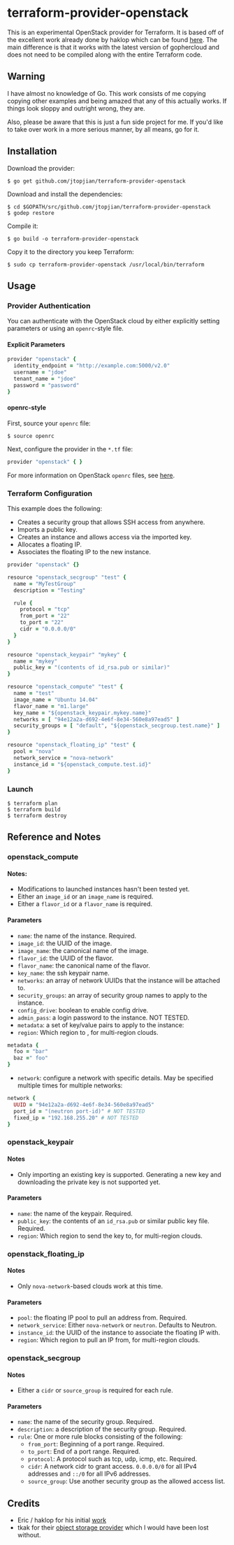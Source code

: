 # terraform-provider-openstack

This is an experimental OpenStack provider for Terraform. It is based off of the excellent work already done by haklop which can be found [here](https://github.com/haklop/terraform). The main difference is that it works with the latest version of gophercloud and does not need to be compiled along with the entire Terraform code.

## Warning

I have almost no knowledge of Go. This work consists of me copying copying other examples and being amazed that any of this actually works. If things look sloppy and outright wrong, they are.

Also, please be aware that this is just a fun side project for me. If you'd like to take over work in a more serious manner, by all means, go for it.

## Installation

Download the provider:

```shell
$ go get github.com/jtopjian/terraform-provider-openstack
```

Download and install the dependencies:

```shell
$ cd $GOPATH/src/github.com/jtopjian/terraform-provider-openstack
$ godep restore
```

Compile it:

```shell
$ go build -o terraform-provider-openstack
```

Copy it to the directory you keep Terraform:

```shell
$ sudo cp terraform-provider-openstack /usr/local/bin/terraform
```

## Usage

### Provider Authentication

You can authenticate with the OpenStack cloud by either explicitly setting parameters or using an `openrc`-style file.

#### Explicit Parameters

```ruby
provider "openstack" {
  identity_endpoint = "http://example.com:5000/v2.0"
  username = "jdoe"
  tenant_name = "jdoe"
  password = "password"
}
```

#### openrc-style

First, source your `openrc` file:

```shell
$ source openrc
```

Next, configure the provider in the `*.tf` file:

```ruby
provider "openstack" { }
```

For more information on OpenStack `openrc` files, see [here](http://docs.openstack.org/user-guide/content/cli_openrc.html]).

### Terraform Configuration

This example does the following:

* Creates a security group that allows SSH access from anywhere.
* Imports a public key.
* Creates an instance and allows access via the imported key.
* Allocates a floating IP.
* Associates the floating IP to the new instance.

```ruby
provider "openstack" {}

resource "openstack_secgroup" "test" {
  name = "MyTestGroup"
  description = "Testing"

  rule {
    protocol = "tcp"
    from_port = "22"
    to_port = "22"
    cidr = "0.0.0.0/0"
  }
}

resource "openstack_keypair" "mykey" {
  name = "mykey"
  public_key = "(contents of id_rsa.pub or similar)"
}

resource "openstack_compute" "test" {
  name = "test"
  image_name = "Ubuntu 14.04"
  flavor_name = "m1.large"
  key_name = "${openstack_keypair.mykey.name}"
  networks = [ "94e12a2a-d692-4e6f-8e34-560e8a97ead5" ]
  security_groups = [ "default", "${openstack_secgroup.test.name}" ]
}

resource "openstack_floating_ip" "test" {
  pool = "nova"
  network_service = "nova-network"
  instance_id = "${openstack_compute.test.id}"
}

```

### Launch

```shell
$ terraform plan
$ terraform build
$ terraform destroy
```

## Reference and Notes

### openstack_compute

#### Notes:

* Modifications to launched instances hasn't been tested yet.
* Either an `image_id` or an `image_name` is required.
* Either a `flavor_id` or a `flavor_name` is required.

#### Parameters

* `name`: the name of the instance. Required.
* `image_id`: the UUID of the image.
* `image_name`: the canonical name of the image.
* `flavor_id`: the UUID of the flavor.
* `flavor_name`: the canonical name of the flavor.
* `key_name`: the ssh keypair name.
* `networks`: an array of network UUIDs that the instance will be attached to.
* `security_groups`: an array of security group names to apply to the instance.
* `config_drive`: boolean to enable config drive.
* `admin_pass`: a login password to the instance. NOT TESTED.
* `metadata`: a set of key/value pairs to apply to the instance:
* `region`: Which region to , for multi-region clouds.

```ruby
metadata {
  foo = "bar"
  baz =" foo"
}
```

* `network`: configure a network with specific details. May be specified multiple times for multiple networks:

```ruby
network {
  UUID = "94e12a2a-d692-4e6f-8e34-560e8a97ead5"
  port_id = "(neutron port-id)" # NOT TESTED
  fixed_ip = "192.168.255.20" # NOT TESTED
}
```

### openstack_keypair

#### Notes

* Only importing an existing key is supported. Generating a new key and downloading the private key is not supported yet.

#### Parameters

* `name`: the name of the keypair. Required.
* `public_key`: the contents of an `id_rsa.pub` or similar public key file. Required.
* `region`: Which region to send the key to, for multi-region clouds.


### openstack_floating_ip

#### Notes

* Only `nova-network`-based clouds work at this time.

#### Parameters

* `pool`: the floating IP pool to pull an address from. Required.
* `network_service`: Either `nova-network` or `neutron`. Defaults to Neutron.
* `instance_id`: the UUID of the instance to associate the floating IP with.
* `region`: Which region to pull an IP from, for multi-region clouds.

### openstack_secgroup

#### Notes

* Either a `cidr` or `source_group` is required for each rule.

#### Parameters

* `name`: the name of the security group. Required.
* `description`: a description of the security group. Required.
* `rule`: One or more rule blocks consisting of the following:
  * `from_port`: Beginning of a port range. Required.
  * `to_port`: End of a port range. Required.
  * `protocol`: A protocol such as tcp, udp, icmp, etc. Required.
  * `cidr`: A network cidr to grant access. `0.0.0.0/0` for all IPv4 addresses and `::/0` for all IPv6 addresses.
  * `source_group`: Use another security group as the allowed access list.

## Credits

* Eric / haklop for his initial [work](https://github.com/haklop/terraform)
* tkak for their [object storage provider](https://github.com/tkak/terraform-provider-conoha) which I would have been lost without.
